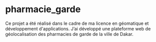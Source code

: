 # pharmacie_garde
Ce projet a été réalisé dans le cadre de ma licence en géomatique et développement d'applications. J’ai développé une plateforme web de géolocalisation des pharmacies de garde de la ville de Dakar.
